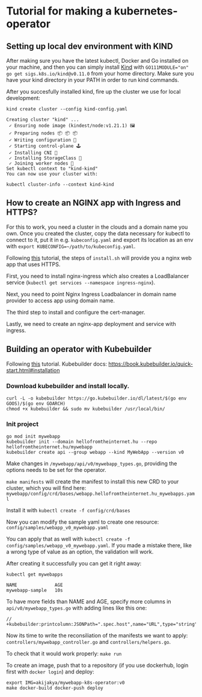 # Tutorial for making a kubernetes-operator

## Setting up local dev environment with KIND

After making sure you have the latest kubectl, Docker and Go installed on your machine, and then you can simply install [Kind](https://github.com/kubernetes-sigs/kind) with `GO111MODULE="on" go get sigs.k8s.io/kind@v0.11.0` from your home directory. Make sure you have your kind directory in your PATH in order to run kind commands.

After you succesfully installed kind, fire up the cluster we use for local development:

```
kind create cluster --config kind-config.yaml

Creating cluster "kind" ...
 ✓ Ensuring node image (kindest/node:v1.21.1) 🖼
 ✓ Preparing nodes 📦 📦 📦  
 ✓ Writing configuration 📜 
 ✓ Starting control-plane 🕹️ 
 ✓ Installing CNI 🔌 
 ✓ Installing StorageClass 💾 
 ✓ Joining worker nodes 🚜 
Set kubectl context to "kind-kind"
You can now use your cluster with:

kubectl cluster-info --context kind-kind
```

## How to create an NGINX app with Ingress and HTTPS?

For this to work, you need a cluster in the clouds and a domain name you own. Once you created the cluster, copy the data necessary for kubectl to connect to it, put it in e.g. `kubeconfig.yaml` and export its location as an env with `export KUBECONFIG=~/path/to/kubeconfig.yaml`.

Following [this](https://www.fosstechnix.com/kubernetes-nginx-ingress-controller-letsencrypt-cert-managertls/) tutorial, the steps of `install.sh` will provide you a nginx web app that uses HTTPS.

First, you need to install nginx-ingress which also creates a LoadBalancer service (`kubectl get services --namespace ingress-nginx`). 

Next, you need to point Nginx Ingress Loadbalancer in domain name provider to access app using domain name.

The third step to install and configure the cert-manager.

Lastly, we need to create an nginx-app deployment and service with ingress.

## Building an operator with Kubebuilder

Following [this](https://www.youtube.com/watch?v=KBTXBUVNF2I) tutorial.
Kubebuilder docs: https://book.kubebuilder.io/quick-start.html#installation

### Download kubebuilder and install locally.

```
curl -L -o kubebuilder https://go.kubebuilder.io/dl/latest/$(go env GOOS)/$(go env GOARCH)
chmod +x kubebuilder && sudo mv kubebuilder /usr/local/bin/
```

### Init project

```
go mod init mywebapp
kubebuilder init --domain hellofromtheinternet.hu --repo hellofromtheinternet.hu/mywebapp
kubebuilder create api --group webapp --kind MyWebApp --version v0
```

Make changes in `/mywebapp/api/v0/mywebapp_types.go`, providing the options needs to be set for the operator.

`make manifests` will create the manifest to install this new CRD to your cluster, which you will find here: `mywebapp/config/crd/bases/webapp.hellofromtheinternet.hu_mywebapps.yaml`

Install it with `kubectl create -f config/crd/bases`

Now you can modify the sample yaml to create one resource: `config/samples/webapp_v0_mywebapp.yaml`

You can apply that as well with `kubectl create -f config/samples/webapp_v0_mywebapp.yaml`. If you made a mistake there, like a wrong type of value as an option, the validation will work.

After creating it successfully you can get it right away:

```
kubectl get mywebapps

NAME              AGE
mywebapp-sample   10s
```

To have more fields than NAME and AGE, specify more columns in `api/v0/mywebapp_types.go` with adding lines like this one:

```
// +kubebuilder:printcolumn:JSONPath=".spec.host",name="URL",type="string"
```

Now its time to write the reconsiliation of the manifests we want to apply: `controllers/mywebapp_controller.go` and `controllers/helpers.go`.

To check that it would work properly: `make run`

To create an image, push that to a repository (if you use dockerhub, login first with `docker login`) and deploy:

```
export IMG=akijakya/mywebapp-k8s-operator:v0
make docker-build docker-push deploy 
```
